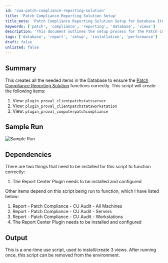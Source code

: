 ```yaml
---
id: 'cwa-patch-compliance-reporting-solution'
title: 'Patch Compliance Reporting Solution Setup'
title_meta: 'Patch Compliance Reporting Solution Setup for Database Items'
keywords: ['patch', 'compliance', 'reporting', 'database', 'views']
description: 'This document outlines the setup process for the Patch Compliance Reporting Solution, detailing the creation of necessary database views for effective patch compliance reporting. It includes dependencies, a sample run, and information on the one-time use of the script.'
tags: ['database', 'report', 'setup', 'installation', 'performance']
draft: false
unlisted: false
---
```

## Summary

This creates all the needed items in the Database to ensure the [Patch Compliance Reporting Solution](https://proval.itglue.com/5078775/docs/17889366) functions correctly. This script will create the following items:

1. View: `plugin_proval_clientpatchstatsserver`
2. View: `plugin_proval_clientpatchstatsworkstation`
3. View: `plugin_proval_computerpatchcompliance`

## Sample Run

![Sample Run](..\..\..\static\img\Create-Views-for-Patch-Compliance-Report\image_1.png)

## Dependencies

There are two things that need to be installed for this script to function correctly:

1. The Report Center Plugin needs to be installed and configured

Other items depend on this script being run to function, which I have listed below:

1. Report - Patch Compliance - CU Audit - All Machines
2. Report - Patch Compliance - CU Audit - Servers
3. Report - Patch Compliance - CU Audit - Workstations
4. The Report Center Plugin needs to be installed and configured

## Output

This is a one-time use script, used to install/create 3 views. After running once, this script can be removed from the environment.


